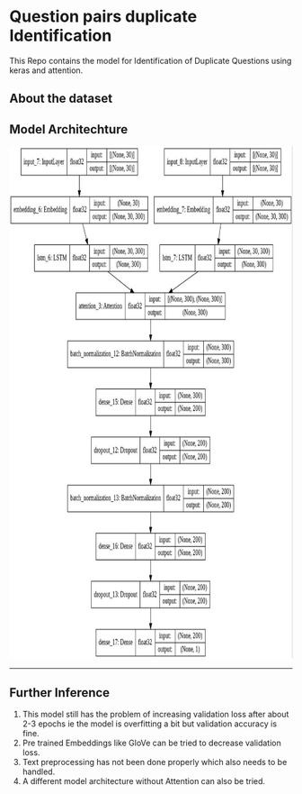 # Question pairs duplicate Identification
This Repo contains the model for Identification of Duplicate Questions using keras and attention.

## About the dataset


## Model Architechture
<div align='center'>
  <img src = "https://github.com/praneethratna/Question-pairs-duplicate/blob/master/model.jpeg" alt = "drawing" width = "910" height = "910"/></br>
</div>

<hr>





## Further Inference
<ol type = "1">
  <li>This model still has the problem of increasing validation loss after about 2-3 epochs ie the model is overfitting a bit but validation accuracy is fine.</li>
  <li>Pre trained Embeddings like GloVe can be tried to decrease validation loss.</li>
  <li>Text preprocessing has not been done properly which also needs to be handled.</li>
  <li>A different model architecture without Attention can also be tried.</li>
</ol>  
